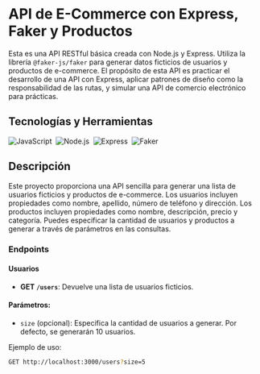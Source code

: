 # API de E-Commerce con Express, Faker y Productos

Esta es una API RESTful básica creada con Node.js y Express. Utiliza la librería `@faker-js/faker` para generar datos ficticios de usuarios y productos de e-commerce. El propósito de esta API es practicar el desarrollo de una API con Express, aplicar patrones de diseño como la responsabilidad de las rutas, y simular una API de comercio electrónico para prácticas.

## Tecnologías y Herramientas

![JavaScript](https://img.shields.io/badge/JavaScript-%23F7DF1E.svg?style=for-the-badge&logo=javascript&logoColor=white)&nbsp;
![Node.js](https://img.shields.io/badge/Node.js-%23339933.svg?style=for-the-badge&logo=node.js&logoColor=white)&nbsp;
![Express](https://img.shields.io/badge/Express-%23404d59.svg?style=for-the-badge&logo=express&logoColor=white)&nbsp;
![Faker](https://img.shields.io/badge/Faker-%23F8F9FA.svg?style=for-the-badge&logo=python&logoColor=black)&nbsp;

## Descripción

Este proyecto proporciona una API sencilla para generar una lista de usuarios ficticios y productos de e-commerce. Los usuarios incluyen propiedades como nombre, apellido, número de teléfono y dirección. Los productos incluyen propiedades como nombre, descripción, precio y categoría. Puedes especificar la cantidad de usuarios y productos a generar a través de parámetros en las consultas.

### Endpoints

#### **Usuarios**

- **GET `/users`**: Devuelve una lista de usuarios ficticios.

#### Parámetros:

- `size` (opcional): Especifica la cantidad de usuarios a generar. Por defecto, se generarán 10 usuarios.

Ejemplo de uso:

```bash
GET http://localhost:3000/users?size=5
